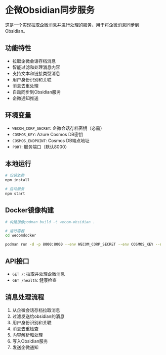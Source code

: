 # 企微Obsidian同步服务

这是一个实现拉取企微消息并进行处理的服务，用于将企微消息同步到Obsidian。

## 功能特性

- 拉取企微会话存档消息
- 智能过滤和处理消息内容
- 支持文本和链接类型消息
- 用户身份识别和关联
- 消息去重处理
- 自动同步到Obsidian服务
- 企微通知推送

## 环境变量

- `WECOM_CORP_SECRET`: 企微会话存档密钥（必需）
- `COSMOS_KEY`: Azure Cosmos DB密钥
- `COSMOS_ENDPOINT`: Cosmos DB端点地址
- `PORT`: 服务端口（默认8000）

## 本地运行

```bash
# 安装依赖
npm install

# 启动服务
npm start
```

## Docker镜像构建

```bash
# 构建镜像podman build -t wecom-obsidian .

# 运行容器
cd wecomdocker

podman run -d -p 8000:8000 --env WECOM_CORP_SECRET --env COSMOS_KEY --name wecom-sync wecom-obsidian
```

## API接口

- `GET /`: 拉取并处理企微消息
- `GET /health`: 健康检查

## 消息处理流程

1. 从企微会话存档拉取消息
2. 过滤发送给obsidian的消息
3. 用户身份识别和关联
4. 消息去重检查
5. 内容解析和处理
6. 写入Obsidian服务
7. 发送企微通知
